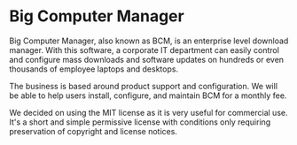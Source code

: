 # Big Computer Manager

Big Computer Manager, also known as BCM, is an enterprise level download manager. With this software, a corporate IT department can easily control and configure mass downloads and software updates on hundreds or even thousands of employee laptops and desktops.

The business is based around product support and configuration. We will be able to help users install, configure, and maintain BCM for a monthly fee.

We decided on using the MIT license as it is very useful for commercial use. It's a short and simple permissive license with conditions only requiring preservation of copyright and license notices. 
